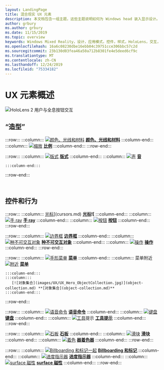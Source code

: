 ```yaml
---
layout: LandingPage
title: 混合现实 UX 元素
description: 本文档包含一组主题，这些主题说明如何为 Windows head 装入显示设计。
author: grbury
ms.author: grbury
ms.date: 11/15/2019
ms.topic: overview
keywords: Windows Mixed Reality，设计，应用模式，控件，样式，HoloLens，交互，UX 元素，行为，构建基块
ms.openlocfilehash: 16a6c08230dbe16ebb04c39751cce306bbc57c2d
ms.sourcegitcommit: 23b130d03fea46a50a712b8301fe4e5deed6cf9c
ms.translationtype: MT
ms.contentlocale: zh-CN
ms.lasthandoff: 12/24/2019
ms.locfileid: "75334182"
---
```

# <a name="ux-elements-overview"></a>UX 元素概述

![HoloLens 2 用户与全息按钮交互](images/06_AppPatterns.png)

## <a name="style"></a>“造型”

:::row:::
    :::column:::
       [![颜色、光线和材料](images/640px-fragments.png)](color,-light-and-materials.md) **[颜色、光线和材料](color,-light-and-materials.md)**
    :::column-end:::
    :::column:::
       [![缩放](images/volvo-cars-microsoft-hololens-experience01-640px.png)](scale.md) **[比例](scale.md)**
    :::column-end:::
:::row-end:::

:::row:::
    :::column:::
       [![版式](images/text_in_unity_viewingangle.png)](typography.md) **[版式](typography.md)**
    :::column-end:::
    :::column:::
       [![声](images/spatialaudio.png)](spatial-sound.md)  **[音](spatial-sound.md)** 
    
    :::column-end:::
:::row-end:::

<br>

## <a name="controls-and-behaviors"></a>控件和行为

:::row:::
    :::column:::
       [光标](images/UX/UX_Hero_Cursor.jpg)](cursors.md) **[光标](cursors.md)![**
    :::column-end:::
    :::column:::
       [![手 ray](images/UX/UX_Hero_HandRay.jpg)](point-and-commit.md) **[手 ray](point-and-commit.md)**
    :::column-end:::
    :::column:::
       [![按钮](images/UX/UX_Hero_Button.jpg)](button.md) **[按钮](button.md)**
    :::column-end:::
:::row-end:::

:::row:::
    :::column:::
       [![边界框](images/UX/UX_Hero_BoundingBox.jpg)](app-bar-and-bounding-box.md) **[边界框](app-bar-and-bounding-box.md)**
    :::column-end:::
    :::column:::
       [![种不可交互对象](images/UX/UX_Hero_Interactable.jpg)](interactable-object.md) **[种不可交互对象](interactable-object.md)**
    :::column-end:::
    :::column:::
       [![操作](images/UX/UX_Hero_Manipulation.jpg)](direct-manipulation.md) **[操作](direct-manipulation.md)**
    :::column-end:::
:::row-end:::

:::row:::
    :::column:::
       [![手形菜单](images/UX/UX_Hero_HandMenu.jpg)](hand-menu.md) **[菜单](hand-menu.md)**
    :::column-end:::
    :::column:::
       菜单附近[![附近](images/UX/UX_Hero_NearMenu.jpg)](near-menu.md)  **[菜单](near-menu.md)** 
    
    :::column-end:::
    :::column:::
       [![对象集合](images/UX/UX_Hero_ObjectCollection.jpg)](object-collection.md) **[对象集合](object-collection.md)**
    :::column-end:::
:::row-end:::

:::row:::
    :::column:::
       [![语音命令](images/UX/UX_Hero_VoiceCommand.jpg)](voice-input.md) **[语音命令](voice-input.md)**
    :::column-end:::
    :::column:::
       [![键盘](images/UX/UX_Hero_Keyboard.jpg)](keyboard.md) **[键盘](keyboard.md)**
    :::column-end:::
    :::column:::
       [![工具](images/UX/UX_Hero_Tooltip.jpg)](tooltip.md)提示 **[工具提示](tooltip.md)**
    :::column-end:::
:::row-end:::

:::row:::
    :::column:::
       [![石板](images/UX/UX_Hero_Slate.jpg)](slate.md) **[石板](slate.md)**
    :::column-end:::
    :::column:::
       [![滑块](images/UX/UX_Hero_Slider.jpg)](slider.md) **[滑块](slider.md)**
    :::column-end:::
    :::column:::
        [![着色](images/UX/UX_Hero_StandardShader.jpg)](shader.md) **[器着色器](shader.md)**
    :::column-end:::
:::row-end:::

:::row:::
    :::column:::
        [![Billboarding 和标记一起](images/UX/MRTK_TagAlong.gif)](billboarding-and-tag-along.md)  **[Billboarding 和标记](billboarding-and-tag-along.md)**
    :::column-end:::
    :::column:::
       [![进度指示器](images/UX/MRTK_ProgressIndicator.gif)](progress.md) **[进度指示器](progress.md)**
    :::column-end:::
    :::column:::
       [![surface 磁性](images/UX/MRTK_SurfaceMagnetism.gif)](surface-magnetism.md)  **[surface 磁性](surface-magnetism.md)**
    :::column-end:::
:::row-end:::


<br>

<br>


